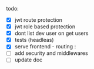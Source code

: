 todo: 

- [x] jwt route protection
- [x] jwt role based protection 
- [x] dont list dev user on get users
- [x] tests (headleas) 
- [x] serve frontend - routing : 
- [ ] add security and middlewares
- [ ] update doc
